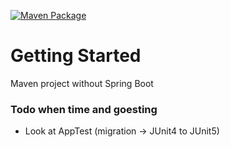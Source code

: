 [![Maven Package](https://github.com/jonasdevries/mvn-testing/actions/workflows/maven-publish.yml/badge.svg)](https://github.com/jonasdevries/mvn-testing/actions/workflows/maven-publish.yml)

# Getting Started
Maven project without Spring Boot

### Todo when time and goesting
* Look at AppTest (migration -> JUnit4 to JUnit5)

